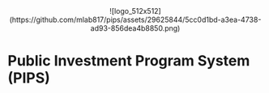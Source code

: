 <div style="text-align:center;">
![logo_512x512](https://github.com/mlab817/pips/assets/29625844/5cc0d1bd-a3ea-4738-ad93-856dea4b8850.png)
</div>

# Public Investment Program System (PIPS)

